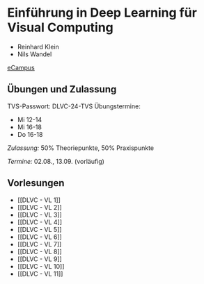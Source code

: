 # Einführung in Deep Learning für Visual Computing

- Reinhard Klein
- Nils Wandel

[eCampus](https://ecampus.uni-bonn.de/goto.php?target=crs_3268222)

## Übungen und Zulassung
TVS-Passwort: DLVC-24-TVS
Übungstermine:
- Mi 12-14
- Mi 16-18
- Do 16-18

*Zulassung:* 50% Theoriepunkte, 50% Praxispunkte

*Termine:* 02.08., 13.09. (vorläufig)

## Vorlesungen
- [[DLVC - VL 1]]
- [[DLVC - VL 2]]
- [[DLVC - VL 3]]
- [[DLVC - VL 4]]
- [[DLVC - VL 5]]
- [[DLVC - VL 6]]
- [[DLVC - VL 7]]
- [[DLVC - VL 8]]
- [[DLVC - VL 9]]
- [[DLVC - VL 10]]
- [[DLVC - VL 11]]
